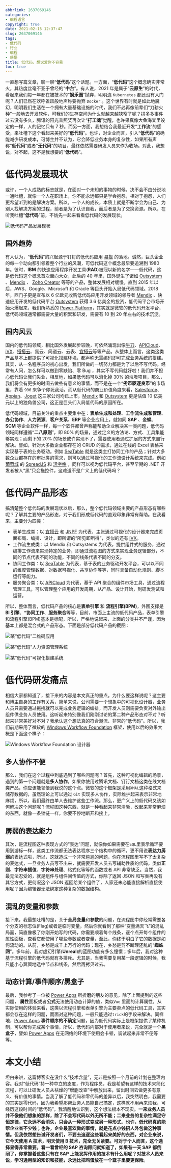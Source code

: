 ```yaml
---
abbrlink: 2637069146
categories:
- 编程语言
copyright: true
date: 2021-02-15 12:37:47
slug: 2637069146
tags:
- 低代码
- 行业
- 编程
- 感悟
title: 低代码，想说爱你不容易
toc: true
---
```


一直想写篇文章，聊一聊“**低代码**”这个话题。一方面，“**低代码**”这个概念确实非常火，其热度丝毫不亚于曾经的“**中台**”。有人说，2021 年是属于“**云原生**”的时代，看起来我们每一年都在被技术的“**娱乐圈**”抛弃，明明连 `Kubernetes` 都还没有入门呢？人们已然在欢呼雀跃般地声称要抛弃 `Docker` 。这个世界有时就是如此地魔幻，明明我们生活在一个拥有大量基础设施的时代，我们不必再像前辈们“刀耕火种”一般地去开发软件，可我们的生存空间为什么就越来越狭窄了呢？拼多多事件过去没有多久，腾讯的阳光普照奖再次让“**打工魂**”觉醒，也许果真像大鱼海棠里设定的一样，人的记忆只有 7 秒。而另一方面，我想结合我最近开发“**工作流**”的感受，来吐槽下这个看起来美好的“**低代码**”。也许，对企业而言，引入“**低代码**”的确能减少研发成本，可博主并不认为，它会降低业务本身的复杂性，如果所有声称“**低代码**”或者“**无代码**”的项目，最终依然需要研发人员来作为收场。对此，我想说，对不起，这不是我想要的“**低代码**”。

# 低代码发展现状

或许，一个人成熟的标志就是，在面对一个未知的事物的时候，决不会不由分说地一通吐槽，就像一个人在职场上，你不能永远都只是学会抱怨，相对于抱怨，人们更希望听到的是解决方案。所以，一个人的成长，本质上就是不断学会为自己、为别人找解决方案的过程，前者是为了认识自我，而后者是为了交换资源。所以，在听我吐槽“**低代码**”前，不妨先一起来看看低代码的发展现状。

![低代码产品发展现状](https://i.loli.net/2021/02/15/j6dAcDPEopHSLCa.png)

## 国外趋势

有人认为，“**低代码**”的兴起源于钉钉的低代码应用 [易搭](https://www.aliwork.com/) 的落地。诚然，巨头企业的每一个动向都引领着整个行业的风潮，可低代码这个概念最早要追溯到 1980 年。彼时，**IBM** 的快速应用程序开发工具(**RAD**)被冠以新的名字——低代码，这是低代码这个概念首次面向大众，此后的 40 年里，国外诞生了诸如 [Outsystem](https://www.outsystems.com/) 、[Mendix](https://www.mendix.com/) 、 [Zoho Creator](https://www.zoho.com/creator/developers/) 等等的产品，整体发展相对缓慢。直到 2015 年以后，AWS、Google、Microsoft 和 Oracle 等巨头开始入局低代码领域。2018 年，西门子更是宣布以 6 亿欧元收购低代码应用开发领域的领导者 [Mendix](https://www.mendix.com/) 、快速应用开发的低代码平台 [Outsystem](https://www.outsystems.com/) 获得 3.6 亿美金的投资，低代码平台市场开始火爆起来，我们所熟悉的 [Power Platform](https://docs.microsoft.com/zh-cn/power-platform/)，其实就是微软的低代码开发平台，低代码领域通常都需要大量的积累和研发，需要有 10 到 20 年左右的技术沉淀。

## 国内风云

国内的低代码领域，相比国外发展起步较晚，可依然涌现出像[牛刀](https://www.newdao.net/)、[APICloud](https://www.apicloud.com/)、[iVX](https://www.ivx.cn/)、[搭搭云](https://www.dadayun.cn/index)、氚云、简道云、云表、[宜搭云](https://www.aliwork.com/)等等产品。从整体上而言，这类这类产品基本上都提供了可视化搭建环境，都声称无需编码即可完成业务系统的搭建。其实，从一名程序员的初心出发，我们所做的一切努力都是为了以后不写代码。经常有人问，怎么样可以做到零缺陷、零 Bug ，其实不写代码就好啦！我们并不担心低代码让我们失业，相反地，如果低代码可以消化掉 30% 的垃圾项目，那么，我们将会有更多的时间去做些有意义的事情，而不是在一个“**劣币驱逐良币**”的市场里，靠着 `996` 来争个你死我活。而从低代码的商业价值角度来看，[Salesforce](https://www.salesforce.com)、[Appian](https://www.appian.co.uk/)、[Joget](https://www.joget.org/) 这三家公司均已上市，[Mendix](https://www.mendix.com/) 和 [Outsystem](https://www.outsystems.com/) 更是估值 10 亿美元以上的独角兽公司，这正是巨头们入局低代码的原因所在。

低代码领域，目前关注的重点主要集中在：**表单生成和处理**、**工作流生成和管理**、**办公协作**、**人力资源**、**客户关系**、**ERP** 等企业应用上，就如同 **SAP** 、**金蝶**、 **SCM** 等企业软件一样，每一个软件都曾声称能帮助企业解决某一类问题，低代码领域同样遵循“**二八原则**”，即 80% 的场景，通过定义的方法论、方式、工具集能够实现；而剩下的 20% 的场景或许实现不了，需要使用者通过扩展的方式来自行解决。譬如，针对大多数企业都存在的 CRUD 的需求，通过在线的 Excel 表格来实现基于表的业务驱动。例如 [SeaTable](https://www.seatable.cn/) 就是这类主打协同工作的产品；针对大多数企业都存在的审批类的需求，则可以通过可视化的工作流设计系统来完成。例如 [葡萄城](https://www.grapecity.com.cn/aboutus) 的 [SpreadJS](https://www.grapecity.com.cn/developer/spreadjs) 和 [活字格](https://www.grapecity.com.cn/solutions/huozige) ，同样可以视为低代码平台，甚至早期的 .NET 开发者被人“黑”只会拖控件，这难道不是广义上的低代码吗？

# 低代码产品形态

搞清楚整个低代码的发展现状以后，那么，整个低代码领域主要的产品形态有哪些呢？了解其主要的产品形态，对于我们形成低代码的直观印象非常有帮助。在我看来，主要分为四类：

* 表单生成类：以 [宜搭云](https://www.aliwork.com/) 和 [JNPF](https://www.jnpfsoft.com/) 为代表，主张通过可视化的设计器来完成页面布局、编排、设计，即所谓的“所见即所得”，类似的还有 [iVX](https://www.ivx.cn/)。
* 工作流生成类：以 Mendix 和 Outsystems 为代表，提供组件式的服务，通过编排工作流来实现特定的业务，即通过流程图的方式来实现业务逻辑部分，不同的节点代表不同的功能，不同的线条代表不同的分支。
* 协同工作类：以 [SeaTable](https://www.seatable.cn/) 为代表，基于表的业务驱动开发平台，可以以不同的维度管理数据、对数据可视化、共享协作等等，同时具备自动化规则、脚本运行等能力。
* 服务聚合类：以 [APICloud](https://www.apicloud.com/) 为代表，基于 API 聚合的组件市场工具，通过流程管理工具，可以管理整个应用的开发周期，从产品、设计开始，到研发测试和运营。

所以，整体而言，低代码产品的核心是**表单引擎** 和 **流程引擎(BPM)**，外围支撑是**BI 引擎**、***协同工作**、**服务聚合**等等，目前，市面上主流的低代码产品，表单引擎和流程引擎(BPM)基本是标配，所以，严格地说起来，上面的分类并不严谨，因为基本上都是混合式的产品形态。下面是部分低代码产品的截图：

![某“低代码”二维码应用](https://i.loli.net/2021/02/15/sY4r1ZHevJlKIE6.png)

![某“低代码”人力资源管理系统](https://i.loli.net/2021/02/15/u6AIRJGCeV4hPSg.png)

![某“低代码”可视化搭建系统](https://i.loli.net/2021/02/15/4DyZAzi53wVEn6p.png)

# 低代码研发痛点

相信大家都知道了，接下来的内容是本文真正的重点。为什么要这样说呢？这主要和博主自身的工作有关系，简单来说，公司需要一个想象中的可视化设计器，业务人员只需要通过拖拽就可以完成业务逻辑的编排，而开发人员则需要负责对外输出组件供业务人员使用。这听起来特别像我们刚刚讨论的第二种产品形态对不对？听起来非常美好对不对？我承认这个想法真的符合潮流、非常的“低代码”。所以，我们前期采用了微软的 [Windows Workflow Foundation](https://docs.microsoft.com/zh-cn/dotnet/framework/windows-workflow-foundation/) 框架，使用以后的效果大概是下面这个样子：

![Windows Workflow Foundation 设计器](https://i.loli.net/2021/02/15/hYpq4nCk5BsFdHi.jpg)

## 多人协作不便

那么，我们在这个过程中到底遇到了哪些问题呢？首先，这种可视化编辑的场景，遇到的第一个问题就是**多人协作**，如果你使用过腾讯文档、钉钉文档这类在线文档类产品，你应该能领悟到我说的这个点。微软的这个框架是采用`XMAL`这种格式来储存数据的，虽然理论上可以通过 `Git` 实现多人协作，实际维护起来表示非常地麻烦，所以，我们最终由单人去维护这些工作流。那么，更广义上的低代码又该如何解决这个问题呢？流程图这种东西，就是一种看起来非常清晰，改起来非常麻烦的东西，就像一条锁链一样，你要不停地断开和接上。

## 孱弱的表达能力

其次，是流程图这种表现方式的“表达”问题，就像你如果需要在`SQL`里表示循环要用到游标一样，这类工作流都无法表达程序三个结构中的循环，更不用说**表达力孱弱**的表达式啦，所以，这就造成一个非常尴尬的问题，你在流程图里写不了太复杂的表达式，一旦业务人员写不出来，就需要开发人员去写辅助性质的代码，类似**正则**、**字符串插值**、**字符串处理**、格式化等等的函数或者 API 非常缺乏。当然，我最无法忍受的，就是组件与组件间传值的方式，你除了返回 JSON 和写表再没有其它方式，更何况这个 JSON 返回给某个组件了，人家还未必能直接解析直接使用呢？因为编辑器无法绑定这种复杂的数据结构。

## 混乱的变量和参数

接下来，我最想吐槽的是，关于**全局变量**和**参数**的问题，在流程图中你经常需要各个分支的标志位(Flag)或者是临时变量，然后你就看到了那种“变量满天飞”的混乱局面，简直像极了你刚开始写的代码，你需要顺着每个线条，逐个点开每个组件的属性面板，查看它都使用了哪些参数或者变量，至此，你终于明白了它的数据是如何流动的。从前，乡愁是成千上万行的代码；现在，乡愁是剪不断理还乱的“**蜘蛛网**”。多年前，我对虚幻引擎(**Unreal**)的蓝图功能有多么憧憬；多年后，我对这种基于流程引擎的低代码就有多排斥。尤其是，当我需要复用某一段逻辑的时候，我只能小心翼翼地选中节点和线条，然后再拷贝过去。

## 动态计算/事件顺序/黑盒子
最后，我参考了一位被 [Power Apps](https://powerapps.microsoft.com/zh-cn/) 所折磨的朋友的意见，除了上面提到的这些问题， **属性**面板或者**公式**无法使用动态计算的值，类似`Vue` 里面的计算属性，从实际使用的体验来看，这类以流程引擎和表单引擎为主要卖点的低代码工具，其实都会存在这样的问题，而面对这种问题，一般只能通过`trick`的手段来解决。同样地，[Power Apps](https://powerapps.microsoft.com/zh-cn/) **事件顺序的不确定**问题，因为低代码实际上是框架提供了某种机制，可以帮你完成某个事情，所以，低代码内部对于使用者来说，完全就是一个**黑盒子**，譬如 [Power Apps](https://powerapps.microsoft.com/zh-cn/) 在无网络的环境下使用会卡顿，调试起来非常不便等等。

# 本文小结

坦白来讲，这篇博客实在没什么“技术含量”，无非是按照一个月前的计划在整理内容。我对“低代码”持一种中立的态度，作为程序员，我是希望有这样的技术来简化流程，可以让研发人员从枯燥的“增删改查”中解放出来，留出时间去做更多有意义、有价值的事情。当我了解了低代码和零代码的差异以后，我突然明白，我需要的其实是零代码，因为我希望那帮业务人员能自己搞定，这样就不用再来烦我，可经历这段时间的“低代码”，我清醒地认识到，这个想法根本不现实。**一来业务人员并不像他们想象的那样，除了不会写代码以外无所不能；二来业务的复杂性满足守恒定律，它永远不会消失，只会从一种形式变成另一种形式**。**也许，低代码真的能帮企业省不少钱；也许，企业最喜欢做的事情，就是花点小钱招人外包做这种事情。但我依然想告诫开发者们，不要去追逐这些看起来美好的东西，对企业来说，它今天使用 A 技术，明天使用 B 技术，完全无关紧要。可对于个人而言，这个选择显得非常重要。看一看曾经的 SAP 咨询顾问就知道了，如果有一天 SAP 都倒闭了，你掌握着这些只有在 SAP 上能发挥作用的技术有什么用呢？对技术人员来说，学习通用型的知识和技能，永远比把鸡蛋放在一个篮子里要更保险**。